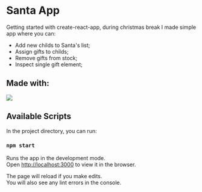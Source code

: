 # Santa App

Getting started with create-react-app, during christmas break I made simple app where you can:
* Add new childs to Santa's list;
* Assign gifts to childs;
* Remove gifts from stock;
* Inspect single gift element;
## Made with:
<img src="https://skillicons.dev/icons?i=ts,react" />

## Available Scripts

In the project directory, you can run:

### `npm start`

Runs the app in the development mode.\
Open [http://localhost:3000](http://localhost:3000) to view it in the browser.

The page will reload if you make edits.\
You will also see any lint errors in the console.

